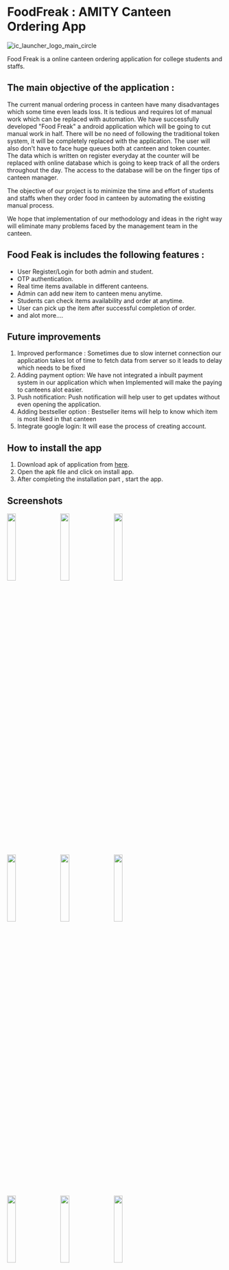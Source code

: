 # FoodFreak : AMITY Canteen Ordering App

![ic_launcher_logo_main_circle](https://user-images.githubusercontent.com/66693732/84262687-a782aa80-ab3b-11ea-8ebf-bfb8d40d61a1.png)

Food Freak is a online canteen ordering application for college students and staffs.

## The main objective of the application :
The current manual ordering process in canteen have many disadvantages which some time even leads loss. It is tedious and requires lot of manual work which can be replaced with automation. We have successfully developed "Food Freak" a android application which will be going to cut manual work in half. There will be no need of following the traditional token system, it will be completely replaced with the application. The user will also don't have to face huge queues both at canteen and token counter.
The data which is written on register everyday at the counter will be replaced with online database which is going to keep track of all the orders throughout the day. The access to the database will be on the finger tips of canteen manager. 

The objective of our project is to minimize the time and effort of students and staffs when they order food in canteen by automating the existing manual process.

We hope that implementation of our methodology and ideas in the right way will eliminate many problems faced by the management team in the canteen.

## Food Feak is includes the following features :
- User Register/Login for both admin and student.
- OTP authentication.
- Real time items available in different canteens.
- Admin can add new item to canteen menu anytime.
- Students can check items availability and order at anytime.
- User can pick up the item after successful completion of order.
- and alot more....

## Future improvements
1. Improved performance : Sometimes due to slow internet connection our application takes lot of time to fetch data from server so it leads to delay which needs to be fixed
2. Adding payment option: We have not integrated a inbuilt payment system in our application which when Implemented will make the paying to canteens alot easier.
3. Push notification: Push notification will help user to get updates without even opening the application.
4. Adding bestseller option : Bestseller items will help to know which item is most liked in that canteen
5. Integrate google login: It will ease the process of creating account.

## How to install the app

1. Download apk of application from [here](https://github.com/HimanskDevStuff/FoodFreak/blob/master/app/FoodFreak-v-1.0.apk).
2. Open the apk file and click on install app.
3. After completing the installation part , start the app.

## Screenshots
<img src="https://user-images.githubusercontent.com/66693732/84275047-38628180-ab4e-11ea-9bb9-95a1b33735bb.jpg" width="20%" height="20%">&nbsp;&nbsp;&nbsp;&nbsp;&nbsp;&nbsp;<img src="https://user-images.githubusercontent.com/66693732/84275079-43b5ad00-ab4e-11ea-8a7c-bd0289b52ecb.jpg" width="20%" height="20%">&nbsp;&nbsp;&nbsp;&nbsp;&nbsp;&nbsp;<img src="https://user-images.githubusercontent.com/66693732/84275072-41ebe980-ab4e-11ea-9d5a-e8303c2d77b4.jpg" width="20%" height="20%">  

<img src="https://user-images.githubusercontent.com/66693732/84275170-5cbe5e00-ab4e-11ea-894b-6391f3b87727.jpg" width="20%" height="20%">&nbsp;&nbsp;&nbsp;&nbsp;&nbsp;&nbsp;<img src="https://user-images.githubusercontent.com/66693732/84275161-5af49a80-ab4e-11ea-95dc-ecc325d84542.jpg" width="20%" height="20%">&nbsp;&nbsp;&nbsp;&nbsp;&nbsp;&nbsp;<img src="https://user-images.githubusercontent.com/66693732/84275167-5c25c780-ab4e-11ea-8a21-70c73a739755.jpg" width="20%" height="20%">

<img src="https://user-images.githubusercontent.com/66693732/84275172-5d56f480-ab4e-11ea-8832-10c13c7e7bf2.jpg" width="20%" height="20%">&nbsp;&nbsp;&nbsp;&nbsp;&nbsp;&nbsp;<img src="https://user-images.githubusercontent.com/66693732/84275166-5c25c780-ab4e-11ea-91e0-40405dea2cb6.jpg" width="20%" height="20%">&nbsp;&nbsp;&nbsp;&nbsp;&nbsp;&nbsp;<img src="https://user-images.githubusercontent.com/66693732/84280875-7e6f1380-ab55-11ea-8269-9a7f5a0d6244.jpg" width="20%" height="20%">
